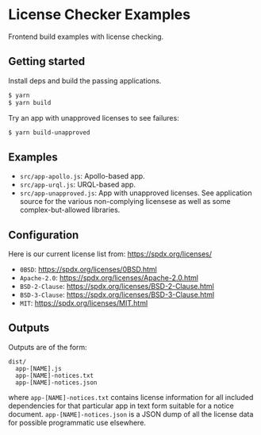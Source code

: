 License Checker Examples
========================

Frontend build examples with license checking.

## Getting started

Install deps and build the passing applications.

```sh
$ yarn
$ yarn build
```

Try an app with unapproved licenses to see failures:

```sh
$ yarn build-unapproved
```

## Examples

- `src/app-apollo.js`: Apollo-based app.
- `src/app-urql.js`: URQL-based app.
- `src/app-unapproved.js`: App with unapproved licenses. See application source for the various non-complying licensese as well as some complex-but-allowed libraries.

## Configuration

Here is our current license list from: https://spdx.org/licenses/

- `0BSD`: https://spdx.org/licenses/0BSD.html
- `Apache-2.0`: https://spdx.org/licenses/Apache-2.0.html
- `BSD-2-Clause`: https://spdx.org/licenses/BSD-2-Clause.html
- `BSD-3-Clause`: https://spdx.org/licenses/BSD-3-Clause.html
- `MIT`: https://spdx.org/licenses/MIT.html

## Outputs

Outputs are of the form:

```
dist/
  app-[NAME].js
  app-[NAME]-notices.txt
  app-[NAME]-notices.json
```

where `app-[NAME]-notices.txt` contains license information for all included dependencies for that particular app in text form suitable for a notice document. `app-[NAME]-notices.json` is a JSON dump of all the license data for possible programmatic use elsewhere.
